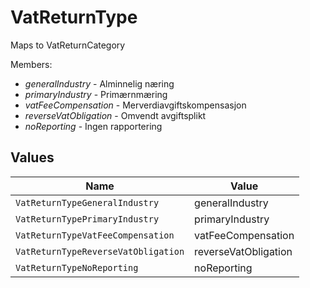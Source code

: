 # VatReturnType

Maps to VatReturnCategory<p>Members:</p><ul><li><i>generalIndustry</i> - Alminnelig næring</li><li><i>primaryIndustry</i> - Primærnmæring</li><li><i>vatFeeCompensation</i> - Merverdiavgiftskompensasjon</li><li><i>reverseVatObligation</i> - Omvendt avgiftsplikt</li><li><i>noReporting</i> - Ingen rapportering</li></ul>


## Values

| Name                                | Value                               |
| ----------------------------------- | ----------------------------------- |
| `VatReturnTypeGeneralIndustry`      | generalIndustry                     |
| `VatReturnTypePrimaryIndustry`      | primaryIndustry                     |
| `VatReturnTypeVatFeeCompensation`   | vatFeeCompensation                  |
| `VatReturnTypeReverseVatObligation` | reverseVatObligation                |
| `VatReturnTypeNoReporting`          | noReporting                         |